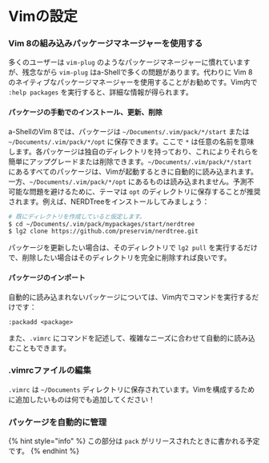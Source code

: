 # Vimの設定

### Vim 8の組み込みパッケージマネージャーを使用する

多くのユーザーは `vim-plug` のようなパッケージマネージャーに慣れていますが、残念ながら `vim-plug` はa-Shellで多くの問題があります。代わりに Vim 8 のネイティブなパッケージマネージャーを使用することがお勧めです。Vim内で `:help packages` を実行すると、詳細な情報が得られます。

#### パッケージの手動でのインストール、更新、削除

a-ShellのVim 8では、パッケージは `~/Documents/.vim/pack/*/start` または `~/Documents/.vim/pack/*/opt` に保存できます。ここで `*` は任意の名前を意味します。各パッケージは独自のディレクトリを持っており、これによりそれらを簡単にアップグレードまたは削除できます。`~/Documents/.vim/pack/*/start` にあるすべてのパッケージは、Vimが起動するときに自動的に読み込まれます。一方、`~/Documents/.vim/pack/*/opt` にあるものは読み込まれません。予測不可能な問題を避けるために、テーマは `opt` のディレクトリに保存することが推奨されます。例えば、NERDTreeをインストールしてみましょう：

```bash
# 既にディレクトリを作成していると仮定します。
$ cd ~/Documents/.vim/pack/mypackages/start/nerdtree
$ lg2 clone https://github.com/preservim/nerdtree.git
```

パッケージを更新したい場合は、そのディレクトリで `lg2 pull` を実行するだけで、削除したい場合はそのディレクトリを完全に削除すれば良いです。

#### パッケージのインポート

自動的に読み込まれないパッケージについては、Vim内でコマンドを実行するだけです：

```
:packadd <package>
```

また、`.vimrc` にコマンドを記述して、複雑なニーズに合わせて自動的に読み込むこともできます。

### .vimrcファイルの編集

`.vimrc` は `~/Documents` ディレクトリに保存されています。Vimを構成するために追加したいものは何でも追加してください！

### パッケージを自動的に管理

{% hint style="info" %}
この部分は `pack` がリリースされたときに書かれる予定です。
{% endhint %}
